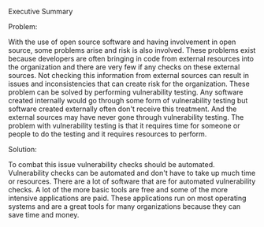 Executive Summary

Problem:

With the use of open source software and having involvement in open source, some problems arise and risk is also involved. These problems exist because developers are often bringing in code from external resources into the organization and there are very few if any checks on these external sources. Not checking this information from external sources can result in issues and inconsistencies that can create risk for the organization. These problem can be solved by performing vulnerability testing. Any software created internally would go through some form of vulnerability testing but software created externally often don't receive this treatment. And the external sources may have never gone through vulnerability testing. The problem with vulnerability testing is that it requires time for someone or people to do the testing and it requires resources to perform.   


Solution: 

To combat this issue vulnerability checks should be automated. Vulnerability checks can be automated and don't have to take up much time or resources. There are a lot of software that are for automated vulnerability checks. A lot of the more basic tools are free and some of the more intensive applications are paid. These applications run on most operating systems and are a great tools for many organizations because they can save time and money.

